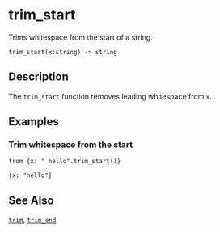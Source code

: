 # trim_start

Trims whitespace from the start of a string.

```tql
trim_start(x:string) -> string
```

## Description

The `trim_start` function removes leading whitespace from `x`.

## Examples

### Trim whitespace from the start

```tql
from {x: " hello".trim_start()}
```

```tql
{x: "hello"}
```

## See Also

[`trim`](trim.md), [`trim_end`](trim_end.md)

